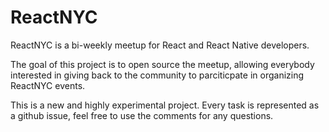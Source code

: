 # ReactNYC

ReactNYC is a bi-weekly meetup for React and React Native developers.

The goal of this project is to open source the meetup, allowing everybody interested in giving back to the community to parciticpate in organizing ReactNYC events.

This is a new and highly experimental project. Every task is represented as a github issue, feel free to use the comments for any questions.
